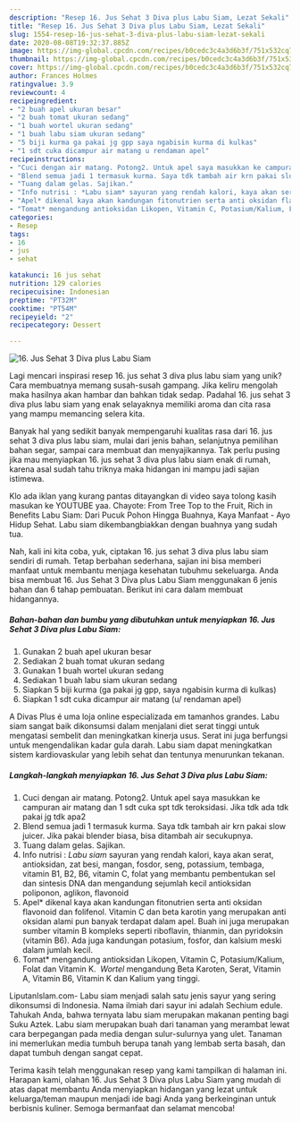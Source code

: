 ```yaml
---
description: "Resep 16. Jus Sehat 3 Diva plus Labu Siam, Lezat Sekali"
title: "Resep 16. Jus Sehat 3 Diva plus Labu Siam, Lezat Sekali"
slug: 1554-resep-16-jus-sehat-3-diva-plus-labu-siam-lezat-sekali
date: 2020-08-08T19:32:37.885Z
image: https://img-global.cpcdn.com/recipes/b0cedc3c4a3d6b3f/751x532cq70/16-jus-sehat-3-diva-plus-labu-siam-foto-resep-utama.jpg
thumbnail: https://img-global.cpcdn.com/recipes/b0cedc3c4a3d6b3f/751x532cq70/16-jus-sehat-3-diva-plus-labu-siam-foto-resep-utama.jpg
cover: https://img-global.cpcdn.com/recipes/b0cedc3c4a3d6b3f/751x532cq70/16-jus-sehat-3-diva-plus-labu-siam-foto-resep-utama.jpg
author: Frances Holmes
ratingvalue: 3.9
reviewcount: 4
recipeingredient:
- "2 buah apel ukuran besar"
- "2 buah tomat ukuran sedang"
- "1 buah wortel ukuran sedang"
- "1 buah labu siam ukuran sedang"
- "5 biji kurma ga pakai jg gpp saya ngabisin kurma di kulkas"
- "1 sdt cuka dicampur air matang u rendaman apel"
recipeinstructions:
- "Cuci dengan air matang. Potong2. Untuk apel saya masukkan ke campuran air matang dan 1 sdt cuka spt tdk teroksidasi. Jika tdk ada tdk pakai jg tdk apa2"
- "Blend semua jadi 1 termasuk kurma. Saya tdk tambah air krn pakai slow juicer. Jika pakai blender biasa, bisa ditambah air secukupnya."
- "Tuang dalam gelas. Sajikan."
- "Info nutrisi : *Labu siam* sayuran yang rendah kalori, kaya akan serat, antioksidan, zat besi, mangan, fosdor, seng, potassium, tembaga, vitamin B1, B2, B6, vitamin C, folat yang membantu pembentukan sel dan sintesis DNA dan mengandung sejumlah kecil antioksidan poliponon, aglikon, flavonoid"
- "Apel* dikenal kaya akan kandungan fitonutrien serta anti oksidan flavonoid dan folifenol. Vitamin C dan beta karotin yang merupakan anti oksidan alami pun banyak terdapat dalam apel. Buah ini juga merupakan sumber vitamin B kompleks seperti riboflavin, thianmin, dan pyridoksin (vitamin B6). Ada juga kandungan potasium, fosfor, dan kalsium meski dalam jumlah kecil."
- "Tomat* mengandung antioksidan Likopen, Vitamin C, Potasium/Kalium, Folat dan Vitamin K.  *Wortel* mengandung Beta Karoten, Serat, Vitamin A, Vitamin B6, Vitamin K dan Kalium yang tinggi."
categories:
- Resep
tags:
- 16
- jus
- sehat

katakunci: 16 jus sehat 
nutrition: 129 calories
recipecuisine: Indonesian
preptime: "PT32M"
cooktime: "PT54M"
recipeyield: "2"
recipecategory: Dessert

---
```



![16. Jus Sehat 3 Diva plus Labu Siam](https://img-global.cpcdn.com/recipes/b0cedc3c4a3d6b3f/751x532cq70/16-jus-sehat-3-diva-plus-labu-siam-foto-resep-utama.jpg)

Lagi mencari inspirasi resep 16. jus sehat 3 diva plus labu siam yang unik? Cara membuatnya memang susah-susah gampang. Jika keliru mengolah maka hasilnya akan hambar dan bahkan tidak sedap. Padahal 16. jus sehat 3 diva plus labu siam yang enak selayaknya memiliki aroma dan cita rasa yang mampu memancing selera kita.

Banyak hal yang sedikit banyak mempengaruhi kualitas rasa dari 16. jus sehat 3 diva plus labu siam, mulai dari jenis bahan, selanjutnya pemilihan bahan segar, sampai cara membuat dan menyajikannya. Tak perlu pusing jika mau menyiapkan 16. jus sehat 3 diva plus labu siam enak di rumah, karena asal sudah tahu triknya maka hidangan ini mampu jadi sajian istimewa.

Klo ada iklan yang kurang pantas ditayangkan di video saya tolong kasih masukan ke YOUTUBE yaa. Chayote: From Tree Top to the Fruit, Rich in Benefits Labu Siam: Dari Pucuk Pohon Hingga Buahnya, Kaya Manfaat - Ayo Hidup Sehat. Labu siam dikembangbiakkan dengan buahnya yang sudah tua.


Nah, kali ini kita coba, yuk, ciptakan 16. jus sehat 3 diva plus labu siam sendiri di rumah. Tetap berbahan sederhana, sajian ini bisa memberi manfaat untuk membantu menjaga kesehatan tubuhmu sekeluarga. Anda bisa membuat 16. Jus Sehat 3 Diva plus Labu Siam menggunakan 6 jenis bahan dan 6 tahap pembuatan. Berikut ini cara dalam membuat hidangannya.

<!--inarticleads1-->

##### Bahan-bahan dan bumbu yang dibutuhkan untuk menyiapkan 16. Jus Sehat 3 Diva plus Labu Siam:

1. Gunakan 2 buah apel ukuran besar
1. Sediakan 2 buah tomat ukuran sedang
1. Gunakan 1 buah wortel ukuran sedang
1. Sediakan 1 buah labu siam ukuran sedang
1. Siapkan 5 biji kurma (ga pakai jg gpp, saya ngabisin kurma di kulkas)
1. Siapkan 1 sdt cuka dicampur air matang (u/ rendaman apel)


A Divas Plus é uma loja online especializada em tamanhos grandes. Labu siam sangat baik dikonsumsi dalam menjalani diet serat tinggi untuk mengatasi sembelit dan meningkatkan kinerja usus. Serat ini juga berfungsi untuk mengendalikan kadar gula darah. Labu siam dapat meningkatkan sistem kardiovaskular yang lebih sehat dan tentunya menurunkan tekanan. 

<!--inarticleads2-->

##### Langkah-langkah menyiapkan 16. Jus Sehat 3 Diva plus Labu Siam:

1. Cuci dengan air matang. Potong2. Untuk apel saya masukkan ke campuran air matang dan 1 sdt cuka spt tdk teroksidasi. Jika tdk ada tdk pakai jg tdk apa2
1. Blend semua jadi 1 termasuk kurma. Saya tdk tambah air krn pakai slow juicer. Jika pakai blender biasa, bisa ditambah air secukupnya.
1. Tuang dalam gelas. Sajikan.
1. Info nutrisi : *Labu siam* sayuran yang rendah kalori, kaya akan serat, antioksidan, zat besi, mangan, fosdor, seng, potassium, tembaga, vitamin B1, B2, B6, vitamin C, folat yang membantu pembentukan sel dan sintesis DNA dan mengandung sejumlah kecil antioksidan poliponon, aglikon, flavonoid
1. Apel* dikenal kaya akan kandungan fitonutrien serta anti oksidan flavonoid dan folifenol. Vitamin C dan beta karotin yang merupakan anti oksidan alami pun banyak terdapat dalam apel. Buah ini juga merupakan sumber vitamin B kompleks seperti riboflavin, thianmin, dan pyridoksin (vitamin B6). Ada juga kandungan potasium, fosfor, dan kalsium meski dalam jumlah kecil.
1. Tomat* mengandung antioksidan Likopen, Vitamin C, Potasium/Kalium, Folat dan Vitamin K.  *Wortel* mengandung Beta Karoten, Serat, Vitamin A, Vitamin B6, Vitamin K dan Kalium yang tinggi.


LiputanIslam.com- Labu siam menjadi salah satu jenis sayur yang sering dikonsumsi di Indonesia. Nama ilmiah dari sayur ini adalah Sechium edule. Tahukah Anda, bahwa ternyata labu siam merupakan makanan penting bagi Suku Aztek. Labu siam merupakan buah dari tanaman yang merambat lewat cara berpegangan pada media dengan sulur-sulurnya yang ulet. Tanaman ini memerlukan media tumbuh berupa tanah yang lembab serta basah, dan dapat tumbuh dengan sangat cepat. 

Terima kasih telah menggunakan resep yang kami tampilkan di halaman ini. Harapan kami, olahan 16. Jus Sehat 3 Diva plus Labu Siam yang mudah di atas dapat membantu Anda menyiapkan hidangan yang lezat untuk keluarga/teman maupun menjadi ide bagi Anda yang berkeinginan untuk berbisnis kuliner. Semoga bermanfaat dan selamat mencoba!
